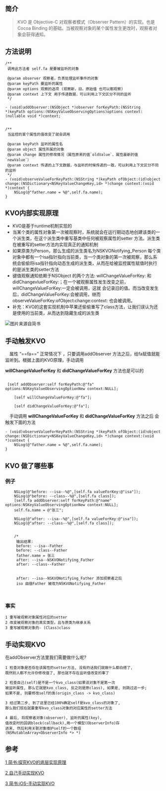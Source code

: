 
## 简介

>KVO 是 Objective-C 对观察者模式（Observer Pattern）的实现。也是 Cocoa Binding 的基础。当被观察对象的某个属性发生更改时，观察者对象会获得通知。

## 方法说明


```
/**
 调用此方法者 self.fa 是要被监听的对象

 @param observer 观察者，负责处理监听事件的对象
 @param keyPath 要监听的属性
 @param options 观察的选项 (观察新，旧，原始值 也可以都观察)
 @param context 上下文 用于传递数据，可以利用上下文区分不同的监听
 */
 
- (void)addObserver:(NSObject *)observer forKeyPath:(NSString *)keyPath options:(NSKeyValueObservingOptions)options context:(nullable void *)context;


```


```
/**
 当监控的某个属性的值改变了就会调用

 @param keyPath 监听的属性名
 @param object 属性所属的对象
 @param change 属性的修改情况（属性原来的值`oldValue`、属性最新的值`newValue`）
 @param context 传递的上下文数据，与监听的时候传递的一致，可以利用上下文区分不同的监听
 */
- (void)observeValueForKeyPath:(NSString *)keyPath ofObject:(id)object change:(NSDictionary<NSKeyValueChangeKey,id> *)change context:(void *)context {
    NSLog(@"father.name = %@",self.fa.name);
}
```
## KVO内部实现原理

- KVO是基于runtime机制实现的
- 当某个类的属性对象第一次被观察时，系统就会在运行期动态地创建该类的一个派生类，在这个派生类中重写基类中任何被观察属性的setter 方法。派生类在被重写的setter方法内实现真正的通知机制
- 如果原类为Person，那么生成的派生类名为NSKVONotifying_Person
每个类对象中都有一个isa指针指向当前类，当一个类对象的第一次被观察，那么系统会偷偷将isa指针指向动态生成的派生类，从而在给被监控属性赋值时执行的是派生类的setter方法
- 键值观察通知依赖于NSObject 的两个方法: willChangeValueForKey: 和 didChangevlueForKey:；在一个被观察属性发生改变之前， willChangeValueForKey:一定会被调用，这就 会记录旧的值。而当改变发生后，didChangeValueForKey:会被调用，继而 observeValueForKey:ofObject:change:context: 也会被调用。
- 补充：KVO的这套实现机制中苹果还偷偷重写了class方法，让我们误认为还是使用的当前类，从而达到隐藏生成的派生类

 
![图片来源自简书](https://upload-images.jianshu.io/upload_images/1429890-b28e010d3a7dbdb8.png?imageMogr2/auto-orient/strip%7CimageView2/2/w/700)


## 手动触发KVO

&emsp;属性 “==fa==” 正常情况下 ，只要调用addObserver 方法之后，给fa赋值就能监听到。根据上面的KVO原理，手动调用

**willChangeValueForKey** 和  **didChangeValueForKey** 方法也是可以的


```

 [self addObserver:self forKeyPath:@"fa" options:NSKeyValueObservingOptionNew context:NULL];
    
    [self willChangeValueForKey:@"fa"];
    
    [self didChangeValueForKey:@"fa"];
```
&emsp;手动调用 **willChangeValueForKey** 和  **didChangeValueForKey** 方法之后 会触发下面的方法 
```
- (void)observeValueForKeyPath:(NSString *)keyPath ofObject:(id)object change:(NSDictionary<NSKeyValueChangeKey,id> *)change context:(void *)context {
    NSLog(@"father.name = %@",self.fa.name);
}

```

## KVO 做了哪些事

### 例子
```
    NSLog(@"before: --isa--%@",[self.fa valueForKey:@"isa"]);
    NSLog(@"before: --class--%@",[self.fa class]);
    [self.fa addObserver:self forKeyPath:@"name" options:NSKeyValueObservingOptionNew context:NULL];
    self.fa.name = @"张三";
    
    NSLog(@"after: --isa--%@",[self.fa valueForKey:@"isa"]);
    NSLog(@"after: --class--%@",[self.fa class]);
    
    
    /*
     输出结果:
     before: --isa--Father
     before: --class--Father
     father.name = 张三
     after: --isa--NSKVONotifying_Father
     after: --class--Father
     
     
     after: --isa--NSKVONotifying_Father 添加观察者之后
     iso 由值Father 被改为NSKVONotifying_Father
    
    
```

### 事实

```
1 重写被观察对象属性对应的setter
2 改变被观察对象的真实类型，且与原类为继承关系
3 重写被观察对象的- (Class)class

```






## 手动实现KVO

在addObserver方法里我们需要做什么呢?


```
1 检查对象是否存在该属性的setter方法, 没有的话我们就做什么都白搭了, 
既然别人都不允许你修改值了, 那也就不存在监听值改变的事了

2 检查自己(self)是不是一个kvo_class(如果该对象不是第一次
被监听属性, 那么它就是kvo_class, 反之则是原class), 如果是, 则跳过这一步; 
如果不是, 则要修改self的类(origin_class -> kvo_class)

3 经过第二步, 到了这里已经100%确定self是kvo_class的对象了,
那么我们现在就要重写kvo_class对象的对应属性的setter方法

4 最后, 将观察者对象(observer), 监听的属性(key), 
值改变时的回调block(callback),用一个模型(ObserverInfo)存
进来, 然后利用关联对象维护self的一个数组
(NSMutableArray<ObserverInfo *> *)

```




## 参考
  
  [1 简书:探究KVO的底层实现原理](https://www.jianshu.com/p/829864680648)
  
  [2 自己手动实现KVO](http://tech.glowing.com/cn/implement-kvo/)
  
  [3 简书:iOS-手动实现KVO](https://www.jianshu.com/p/bf053a28accb)